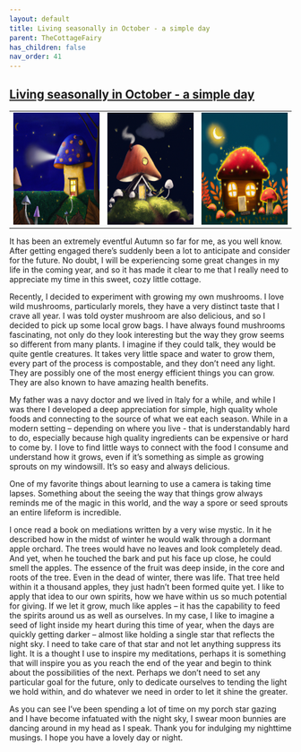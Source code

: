 ```yaml
---
layout: default
title: Living seasonally in October - a simple day
parent: TheCottageFairy
has_children: false
nav_order: 41
---
```


## [Living seasonally in October - a simple day](https://www.youtube.com/watch?v=E1TYNqqCXLw)

<div>
<table align="center">
	<tr>
		<td align="center">
			<img src="../../assets/cottage_fairy_ai_generated_photos/Living_seasonally_in_October_-_a_simple_day-[E1TYNqqCXLw]/generated_00.png" height="200" width="200"/>
		</td>
		<td align="center">
			<img src="../../assets/cottage_fairy_ai_generated_photos/Living_seasonally_in_October_-_a_simple_day-[E1TYNqqCXLw]/generated_01.png" height="200" width="200"/>
		</td>
		<td align="center">
			<img src="../../assets/cottage_fairy_ai_generated_photos/Living_seasonally_in_October_-_a_simple_day-[E1TYNqqCXLw]/generated_02.png" height="200" width="200"/>
		</td>
	</tr>
</table>
</div>

It has been an extremely eventful Autumn so far for me, as you well know. After getting engaged there’s suddenly been a lot to anticipate and consider for the future. No doubt, I will be experiencing some great changes in my life in the coming year, and so it has made it clear to me that I really need to appreciate my time in this sweet, cozy little cottage.

Recently, I decided to experiment with growing my own mushrooms. I love wild mushrooms, particularly morels, they have a very distinct taste that I crave all year. I was told oyster mushroom are also delicious, and so I decided to pick up some local grow bags. I have always found mushrooms fascinating, not only do they look interesting but the way they grow seems so different from many plants. I imagine if they could talk, they would be quite gentle creatures. It takes very little space and water to grow them, every part of the process is compostable, and they don’t need any light. They are possibly one of the most energy efficient things you can grow. They are also known to have amazing health benefits.

My father was a navy doctor and we lived in Italy for a while, and while I was there I developed a deep appreciation for simple, high quality whole foods and connecting to the source of what we eat each season. While in a modern setting – depending on where you live - that is understandably hard to do, especially because high quality ingredients can be expensive or hard to come by. I love to find little ways to connect with the food I consume and understand how it grows, even if it’s something as simple as growing sprouts on my windowsill. It’s so easy and always delicious.

One of my favorite things about learning to use a camera is taking time lapses. Something about the seeing the way that things grow always reminds me of the magic in this world, and the way a spore or seed sprouts an entire lifeform is incredible.

I once read a book on mediations written by a very wise mystic. In it he described how in the midst of winter he would walk through a dormant apple orchard. The trees would have no leaves and look completely dead. And yet, when he touched the bark and put his face up close, he could smell the apples. The essence of the fruit was deep inside, in the core and roots of the tree. Even in the dead of winter, there was life. That tree held within it a thousand apples, they just hadn’t been formed quite yet. I like to apply that idea to our own spirits, how we have within us so much potential for giving. If we let it grow, much like apples – it has the capability to feed the spirits around us as well as ourselves. In my case, I like to imagine a seed of light inside my heart during this time of year, when the days are quickly getting darker – almost like holding a single star that reflects the night sky. I need to take care of that star and not let anything suppress its light. It is a thought I use to inspire my meditations, perhaps it is something that will inspire you as you reach the end of the year and begin to think about the possibilities of the next. Perhaps we don’t need to set any particular goal for the future, only to dedicate ourselves to tending the light we hold within, and do whatever we need in order to let it shine the greater.

As you can see I’ve been spending a lot of time on my porch star gazing and I have become infatuated with the night sky, I swear moon bunnies are dancing around in my head as I speak. Thank you for indulging my nighttime musings. I hope you have a lovely day or night.